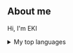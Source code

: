 ## About me ##

Hi, I'm EKI 
<details>
<summary>My top languages</summary>

| Rank | Languages |
|-----:|-----------|
|     1| Java
|     2| Python    |
|     3| Laravel   |

</details>
